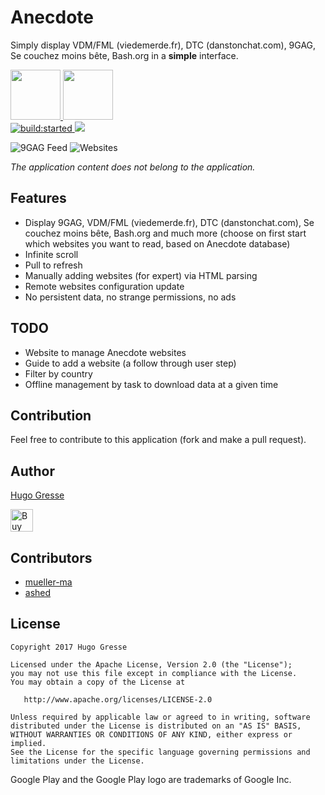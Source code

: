 # Anecdote 

Simply display VDM/FML (viedemerde.fr), DTC (danstonchat.com), 9GAG, Se couchez moins bête, Bash.org in a **simple** interface. 

<a href="https://play.google.com/store/apps/details?id=io.gresse.hugo.anecdote" target="_blank">
  <img src="https://play.google.com/intl/en_us/badges/images/generic/en-play-badge.png" height="80"/>
</a>
<a href="https://f-droid.org/repository/browse/?fdid=io.gresse.hugo.anecdote" target="_blank">
  <img src="https://f-droid.org/badge/get-it-on.png" height="80"/>
</a>
<br>
<a id="status-image-popup" class="open-popup" href="#" title="build status image" name="status-images" data-ember-action="944">
<img src="https://travis-ci.org/HugoGresse/Anecdote.svg" alt="build:started">
</a> <a href="https://www.codacy.com/app/hugo-gresse/Anecdote?utm_source=github.com&amp;utm_medium=referral&amp;utm_content=HugoGresse/Anecdote&amp;utm_campaign=Badge_Grade"><img src="https://api.codacy.com/project/badge/Grade/19dc2d46b91843658d08396476c4f550"/></a>

![9GAG Feed](https://raw.githubusercontent.com/HugoGresse/Anecdote/master/design/screenshots/9gag.png)
![Websites](https://raw.githubusercontent.com/HugoGresse/Anecdote/master/design/screenshots/website_selector.png)

_The application content does not belong to the application._

Features
--------
- Display 9GAG, VDM/FML (viedemerde.fr), DTC (danstonchat.com), Se couchez moins bête, Bash.org and much more (choose on first start which websites you want to read, based on Anecdote database)
- Infinite scroll
- Pull to refresh
- Manually adding websites (for expert) via HTML parsing
- Remote websites configuration update
- No persistent data, no strange permissions, no ads

TODO
--------
- Website to manage Anecdote websites
- Guide to add a website (a follow through user step)
- Filter by country
- Offline management by task to download data at a given time


Contribution
------
Feel free to contribute to this application (fork and make a pull request). 

Author
------
[Hugo Gresse](http://hugo.gresse.io)

<a href='https://ko-fi.com/A513OEI' target='_blank'><img height='36' style='border:0px;height:36px;' src='https://az743702.vo.msecnd.net/cdn/kofi5.png?v=0' border='0' alt='Buy Me a Coffee at ko-fi.com' /></a>

Contributors
-----------
 - [mueller-ma](https://github.com/mueller-ma)
 - [ashed](https://github.com/ashed)


License
--------
``` 
Copyright 2017 Hugo Gresse

Licensed under the Apache License, Version 2.0 (the "License");
you may not use this file except in compliance with the License.
You may obtain a copy of the License at

   http://www.apache.org/licenses/LICENSE-2.0

Unless required by applicable law or agreed to in writing, software
distributed under the License is distributed on an "AS IS" BASIS,
WITHOUT WARRANTIES OR CONDITIONS OF ANY KIND, either express or implied.
See the License for the specific language governing permissions and
limitations under the License.
```

Google Play and the Google Play logo are trademarks of Google Inc.
